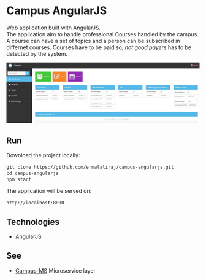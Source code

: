 # Campus AngularJS

Web application built with AngularJS.<br/>
The application aim to handle professional Courses handled by the campus.
A course can have a set of topics and a person can be subscribed in differnet courses.
Courses have to be paid so, _not good payers_ has to be detected by the system.

![FE](./doc/fe-angularjs.jpg)

## Run

Download the project locally:

```
git clone https://github.com/ermalaliraj/campus-angularjs.git
cd campus-angularjs
npm start
```
The application will be served on:
```
http://localhost:8000
```


## Technologies 
- AngularJS


## See
* [Campus-MS](https://github.com/ermalaliraj/campus-ms) Microservice layer